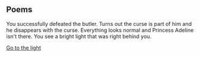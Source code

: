 ## Poems

You successfully defeated the butler. Turns out the curse is part of him and he disappears with the curse. Everything looks normal and Princess Adeline isn't there. You see a bright light that was right behind you.

[Go to the light](wake-up.md)
